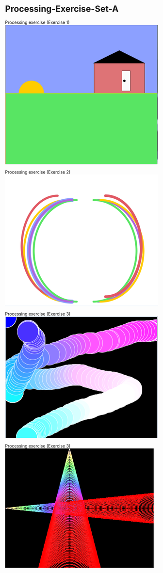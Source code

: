 # Processing-Exercise-Set-A
Processing exercise (Exercise 1)
![Sketch](https://github.com/RougayyahJalloh/Processing-Exercise-Set-A/blob/master/Image%20Part%201.PNG)


Processing exercise (Exercise 2)
![Sketch](https://github.com/RougayyahJalloh/Processing-Exercise-Set-A/blob/master/Exercise.PNG)

Processing exercise (Exercise 3)
![Sketch](https://github.com/RougayyahJalloh/Processing-Exercise-Set-A/blob/master/Exercise_3%20Screenshot.PNG)


Processing exercise (Exercise 3)
![Sketch](https://github.com/RougayyahJalloh/Processing-Exercise-Set-A/blob/master/Exercise%204%20(my%20version)%20screenshot.PNG)
